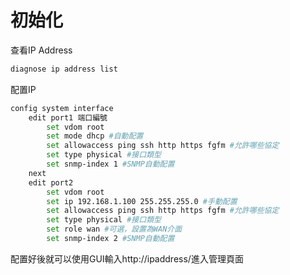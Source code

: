 # 初始化 #

查看IP Address 

```bash
diagnose ip address list 
```

配置IP

```bash
config system interface 
    edit port1 端口編號
        set vdom root 
        set mode dhcp #自動配置
        set allowaccess ping ssh http https fgfm #允許哪些協定
        set type physical #接口類型
        set snmp-index 1 #SNMP自動配置
    next
    edit port2 
        set vdom root 
        set ip 192.168.1.100 255.255.255.0 #手動配置
        set allowaccess ping ssh http https fgfm #允許哪些協定
        set type physical #接口類型
        set role wan #可選，設置為WAN介面
        set snmp-index 2 #SNMP自動配置
```

配置好後就可以使用GUI輸入http://ipaddress/進入管理頁面